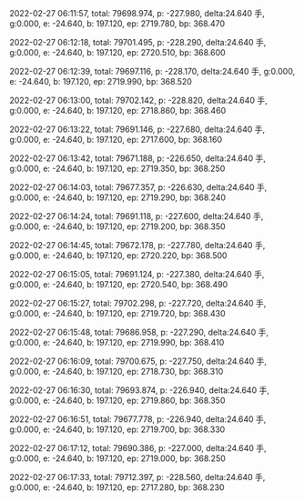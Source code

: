 2022-02-27 06:11:57, total: 79698.974, p: -227.980, delta:24.640 手, g:0.000, e: -24.640, b: 197.120, ep: 2719.780, bp: 368.470

2022-02-27 06:12:18, total: 79701.495, p: -228.290, delta:24.640 手, g:0.000, e: -24.640, b: 197.120, ep: 2720.510, bp: 368.600

2022-02-27 06:12:39, total: 79697.116, p: -228.170, delta:24.640 手, g:0.000, e: -24.640, b: 197.120, ep: 2719.990, bp: 368.520

2022-02-27 06:13:00, total: 79702.142, p: -228.820, delta:24.640 手, g:0.000, e: -24.640, b: 197.120, ep: 2718.860, bp: 368.460

2022-02-27 06:13:22, total: 79691.146, p: -227.680, delta:24.640 手, g:0.000, e: -24.640, b: 197.120, ep: 2717.600, bp: 368.160

2022-02-27 06:13:42, total: 79671.188, p: -226.650, delta:24.640 手, g:0.000, e: -24.640, b: 197.120, ep: 2719.350, bp: 368.250

2022-02-27 06:14:03, total: 79677.357, p: -226.630, delta:24.640 手, g:0.000, e: -24.640, b: 197.120, ep: 2719.290, bp: 368.240

2022-02-27 06:14:24, total: 79691.118, p: -227.600, delta:24.640 手, g:0.000, e: -24.640, b: 197.120, ep: 2719.200, bp: 368.350

2022-02-27 06:14:45, total: 79672.178, p: -227.780, delta:24.640 手, g:0.000, e: -24.640, b: 197.120, ep: 2720.220, bp: 368.500

2022-02-27 06:15:05, total: 79691.124, p: -227.380, delta:24.640 手, g:0.000, e: -24.640, b: 197.120, ep: 2720.540, bp: 368.490

2022-02-27 06:15:27, total: 79702.298, p: -227.720, delta:24.640 手, g:0.000, e: -24.640, b: 197.120, ep: 2719.720, bp: 368.430

2022-02-27 06:15:48, total: 79686.958, p: -227.290, delta:24.640 手, g:0.000, e: -24.640, b: 197.120, ep: 2719.990, bp: 368.410

2022-02-27 06:16:09, total: 79700.675, p: -227.750, delta:24.640 手, g:0.000, e: -24.640, b: 197.120, ep: 2718.730, bp: 368.310

2022-02-27 06:16:30, total: 79693.874, p: -226.940, delta:24.640 手, g:0.000, e: -24.640, b: 197.120, ep: 2719.860, bp: 368.350

2022-02-27 06:16:51, total: 79677.778, p: -226.940, delta:24.640 手, g:0.000, e: -24.640, b: 197.120, ep: 2719.700, bp: 368.330

2022-02-27 06:17:12, total: 79690.386, p: -227.000, delta:24.640 手, g:0.000, e: -24.640, b: 197.120, ep: 2719.000, bp: 368.250

2022-02-27 06:17:33, total: 79712.397, p: -228.560, delta:24.640 手, g:0.000, e: -24.640, b: 197.120, ep: 2717.280, bp: 368.230